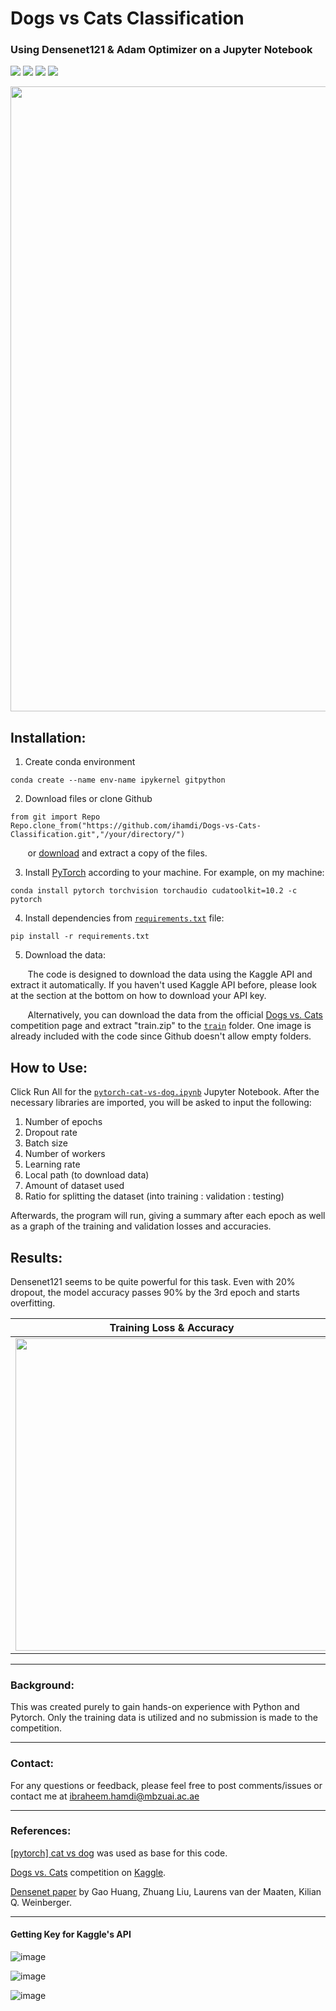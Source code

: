 # Dogs vs Cats Classification 
### Using Densenet121 & Adam Optimizer on a Jupyter Notebook
<a href="https://www.anaconda.org/"><img src="https://img.shields.io/badge/conda-v4.10.3-blue.svg?logo=conda&style=for-the-badge" /></a>
<a href="https://pytorch.org/"><img src="https://img.shields.io/badge/PyTorch-v1.10.0-red.svg?logo=PyTorch&style=for-the-badge" /></a>
<a href="https://www.python.org/"><img src="https://img.shields.io/badge/python-v3.9.7-blue.svg?logo=python&style=for-the-badge" /></a>
<a href="https://jupyter.org/try"><img src="https://img.shields.io/badge/Made%20with-Jupyter-orange?style=for-the-badge&logo=Jupyter" /><a>

<p align="center">
  <img width="1000" src="https://www.purelypetsinsurance.co.uk/media/1138/dog-and-kitten-meeting.jpg">
</p>

## Installation:

1. Create conda environment
```
conda create --name env-name ipykernel gitpython
``` 

2. Download files or clone Github
```
from git import Repo
Repo.clone_from("https://github.com/ihamdi/Dogs-vs-Cats-Classification.git","/your/directory/")
```
&nbsp;&nbsp;&nbsp;&nbsp;&nbsp;&nbsp; or [download](https://github.com/ihamdi/Dogs-vs-Cats-Classification/archive/refs/heads/main.zip) and extract a copy of the files.

3. Install [PyTorch](https://pytorch.org/get-started/locally/) according to your machine. For example, on my machine:
```
conda install pytorch torchvision torchaudio cudatoolkit=10.2 -c pytorch
```

4. Install dependencies from [`requirements.txt`](https://github.com/ihamdi/Dogs-vs-Cats-Classification/blob/main/requirements.txt) file:
```
pip install -r requirements.txt
```

5. Download the data:

&nbsp;&nbsp;&nbsp;&nbsp;&nbsp;&nbsp; The code is designed to download the data using the Kaggle API and extract it automatically. If you haven't used Kaggle API before, please look at the section at the bottom on how to download your API key.
  
&nbsp;&nbsp;&nbsp;&nbsp;&nbsp;&nbsp; Alternatively, you can download the data from the official [Dogs vs. Cats](https://www.kaggle.com/c/dogs-vs-cats/data) competition page and extract "train.zip" to the [`train`](https://github.com/ihamdi/Dogs-vs-Cats-Classification/tree/main/train) folder. One image is already included with the code since Github doesn't allow empty folders.

## How to Use:
Click Run All for the [`pytorch-cat-vs-dog.ipynb`](https://github.com/ihamdi/Dogs-vs-Cats-Classification/blob/main/pytorch-cat-vs-dog.ipynb) Jupyter Notebook. After the necessary libraries are imported, you will be asked to input the following:
1. Number of epochs
2. Dropout rate
3. Batch size
4. Number of workers
5. Learning rate
6. Local path (to download data)
7. Amount of dataset used
8. Ratio for splitting the dataset (into training : validation : testing)
 
Afterwards, the program will run, giving a summary after each epoch as well as a graph of the training and validation losses and accuracies.

## Results:
Densenet121 seems to be quite powerful for this task. Even with 20% dropout, the model accuracy passes 90% by the 3rd epoch and starts overfitting.

Training Loss & Accuracy             |  Validation Loss & Accuracy
:-------------------------:|:-------------------------:
<img width="500" src="https://user-images.githubusercontent.com/93069949/144221977-6e011636-ef82-49ba-a895-9469889556d2.jpg"> | <img width="500" src="https://user-images.githubusercontent.com/93069949/144221902-9cd6d94f-97ca-4914-a1f2-191667a3b50b.jpg">

---

### Background:
This was created purely to gain hands-on experience with Python and Pytorch. Only the training data is utilized and no submission is made to the competition.

---

### Contact:
For any questions or feedback, please feel free to post comments/issues or contact me at ibraheem.hamdi@mbzuai.ac.ae

---

### References:
  
[[pytorch] cat vs dog](https://www.kaggle.com/jaeboklee/pytorch-cat-vs-dog) was used as base for this code.

[Dogs vs. Cats](https://www.kaggle.com/c/dogs-vs-cats/data) competition on [Kaggle](www.kaggle.com).
  
[Densenet paper](https://arxiv.org/abs/1608.06993) by Gao Huang, Zhuang Liu, Laurens van der Maaten, Kilian Q. Weinberger.

---
#### Getting Key for Kaggle's API
![image](https://user-images.githubusercontent.com/93069949/144188576-d457568e-7cd2-42f2-ba08-9c41143d674d.png)

![image](https://user-images.githubusercontent.com/93069949/144188635-705e1e29-92ae-4aba-be66-0e1d2e1c29ca.png)

![image](https://user-images.githubusercontent.com/93069949/144188696-f535f9c8-3ed8-4e1b-8f0d-179d7e5be2a2.png)
